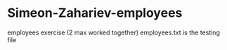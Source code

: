 # Simeon-Zahariev-employees
employees exercise (2 max worked together)
employees.txt is the testing file
